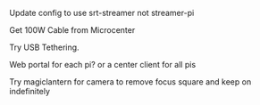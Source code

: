 Update config to use srt-streamer not streamer-pi

Get 100W Cable from Microcenter

Try USB Tethering.

Web portal for each pi? or a center client for all pis

Try magiclantern for camera to remove focus square and keep on indefinitely